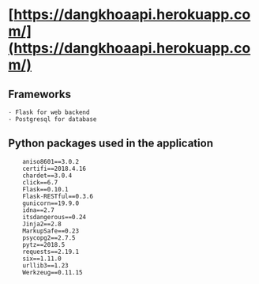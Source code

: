 
# [https://dangkhoaapi.herokuapp.com/](https://dangkhoaapi.herokuapp.com/)

## Frameworks
	- Flask for web backend
	- Postgresql for database

## Python packages used in the application

		aniso8601==3.0.2
		certifi==2018.4.16
		chardet==3.0.4
		click==6.7
		Flask==0.10.1
		Flask-RESTful==0.3.6
		gunicorn==19.9.0
		idna==2.7
		itsdangerous==0.24
		Jinja2==2.8
		MarkupSafe==0.23
		psycopg2==2.7.5
		pytz==2018.5
		requests==2.19.1
		six==1.11.0
		urllib3==1.23
		Werkzeug==0.11.15
